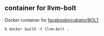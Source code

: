 ## container for llvm-bolt
Docker container for [facebookincubator/BOLT](https://github.com/facebookincubator/BOLT)  

```
$ docker build -t llvm-bolt .
```

